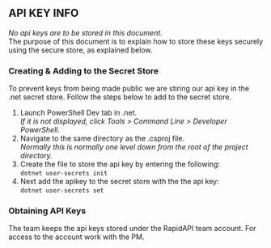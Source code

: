 ## API KEY INFO
*No api keys are to be stored in this document.*  
The purpose of this document is to explain how to store these keys securely using the secure store, as explained below.  

### Creating & Adding to the Secret Store
To prevent keys from being made public we are stiring our api key in the .net secret store. Follow the steps below to add to the secret store.
1. Launch PowerShell Dev tab in .net.  
   *If it is not displayed, click Tools > Command Line > Developer PowerShell.*
2. Navigate to the same directory as the .csproj file.  
   *Normally this is normally one level down from the root of the project directory.*
4. Create the file to store the api key by entering the following:  
   <code>dotnet user-secrets init</code>
4. Next add the apikey to the secret store with the the api key:  
   <code>dotnet user-secrets set <name-key> <api-key></code>

### Obtaining API Keys
The team keeps the api keys stored under the RapidAPI team account. For access to the account work with the PM.
